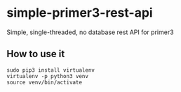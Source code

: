 # simple-primer3-rest-api
Simple, single-threaded, no database rest API for primer3

## How to use it
```shell
sudo pip3 install virtualenv
virtualenv -p python3 venv
source venv/bin/activate
```


